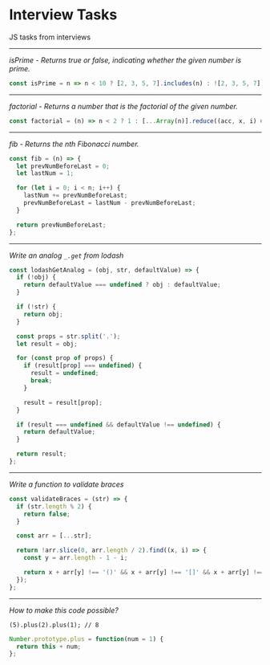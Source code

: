# Interview Tasks

JS tasks from interviews

***

*isPrime - Returns true or false, indicating whether the
given number is prime.*

```javascript
const isPrime = n => n < 10 ? [2, 3, 5, 7].includes(n) : ![2, 3, 5, 7].some(d => !(n % d));
```

***

*factorial - Returns a number that is the factorial of
the given number.*

```javascript
const factorial = (n) => n < 2 ? 1 : [...Array(n)].reduce((acc, x, i) => acc * (i + 1), 1);
```

***

*fib - Returns the nth Fibonacci number.*

```javascript
const fib = (n) => {
  let prevNumBeforeLast = 0;
  let lastNum = 1;

  for (let i = 0; i < n; i++) {
    lastNum += prevNumBeforeLast;
    prevNumBeforeLast = lastNum - prevNumBeforeLast;
  }

  return prevNumBeforeLast;
};
```

***

*Write an analog `_.get` from lodash*

```javascript
const lodashGetAnalog = (obj, str, defaultValue) => {
  if (!obj) {
    return defaultValue === undefined ? obj : defaultValue;
  }

  if (!str) {
    return obj;
  }

  const props = str.split('.');
  let result = obj;

  for (const prop of props) {
    if (result[prop] === undefined) {
      result = undefined;
      break;
    }

    result = result[prop];
  }

  if (result === undefined && defaultValue !== undefined) {
    return defaultValue;
  }

  return result;
};
```

***

*Write a function to validate braces*

```javascript
const validateBraces = (str) => {
  if (str.length % 2) {
    return false;
  }

  const arr = [...str];

  return !arr.slice(0, arr.length / 2).find((x, i) => {
    const y = arr.length - 1 - i;

    return x + arr[y] !== '()' && x + arr[y] !== '[]' && x + arr[y] !== '{}';
  });
};
```

***

*How to make this code possible?*

`(5).plus(2).plus(1); // 8`

```javascript
Number.prototype.plus = function(num = 1) {
  return this + num;
};
```

